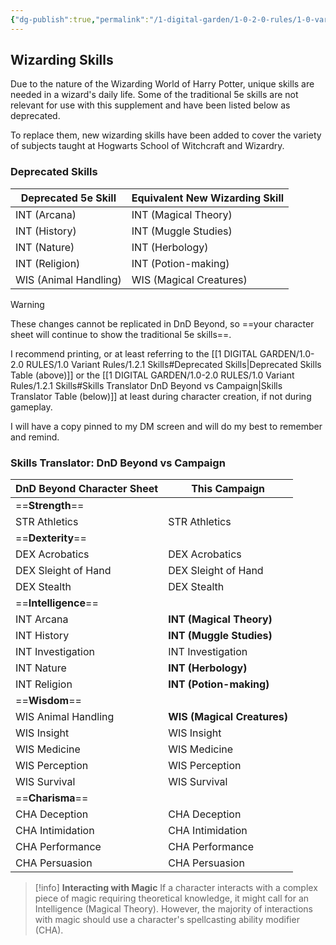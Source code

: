 ```yaml
---
{"dg-publish":true,"permalink":"/1-digital-garden/1-0-2-0-rules/1-0-variant-rules/1-2-1-skills/"}
---
```


## Wizarding Skills

Due to the nature of the Wizarding World of Harry Potter, unique skills are needed in a wizard's daily life. Some of the traditional 5e skills are not relevant for use with this supplement and have been listed below as deprecated. 

To replace them, new wizarding skills have been added to cover the variety of subjects taught at Hogwarts School of Witchcraft and Wizardry. 

### Deprecated Skills

| Deprecated 5e Skill   | Equivalent New Wizarding Skill |
| --------------------- | ------------------------------ |
| INT (Arcana)          | INT (Magical Theory)           |
| INT (History)         | INT (Muggle Studies)           |
| INT (Nature)          | INT (Herbology)                |
| INT (Religion)        | INT (Potion-making)            |
| WIS (Animal Handling) | WIS (Magical Creatures)        |
>[!warning]
>These changes cannot be replicated in DnD Beyond, so ==your character sheet will continue to show the traditional 5e skills==. 
>
>I recommend printing, or at least referring to the [[1 DIGITAL GARDEN/1.0-2.0 RULES/1.0 Variant Rules/1.2.1 Skills#Deprecated Skills\|Deprecated Skills Table (above)]] or the  [[1 DIGITAL GARDEN/1.0-2.0 RULES/1.0 Variant Rules/1.2.1 Skills#Skills Translator DnD Beyond vs Campaign\|Skills Translator Table (below)]] at least during character creation, if not during gameplay. 
>
>I will have a copy pinned to my DM screen and will do my best to remember and remind.

### Skills Translator: DnD Beyond vs Campaign

| DnD Beyond Character Sheet | This Campaign               |
| -------------------------- | --------------------------- |
| ==**Strength**==           |                             |
| STR Athletics              | STR Athletics               |
| ==**Dexterity**==          |                             |
| DEX Acrobatics             | DEX Acrobatics              |
| DEX Sleight of Hand        | DEX Sleight of Hand         |
| DEX Stealth                | DEX Stealth                 |
| ==**Intelligence**==       |                             |
| INT Arcana                 | **INT (Magical Theory)**    |
| INT History                | **INT (Muggle Studies)**    |
| INT Investigation          | INT Investigation           |
| INT Nature                 | **INT (Herbology)**         |
| INT Religion               | **INT (Potion-making)**     |
| ==**Wisdom**==             |                             |
| WIS Animal Handling        | **WIS (Magical Creatures)** |
| WIS Insight                | WIS Insight                 |
| WIS Medicine               | WIS Medicine                |
| WIS Perception             | WIS Perception              |
| WIS Survival               | WIS Survival                |
| ==**Charisma**==           |                             |
| CHA Deception              | CHA Deception               |
| CHA Intimidation           | CHA Intimidation            |
| CHA Performance            | CHA Performance             |
| CHA Persuasion             | CHA Persuasion              |

>[!info]
>**Interacting with Magic**
>If a character interacts with a complex piece of magic requiring theoretical knowledge, it might call for an Intelligence (Magical Theory). However, the majority of interactions with magic should use a character's spellcasting ability modifier (CHA).

